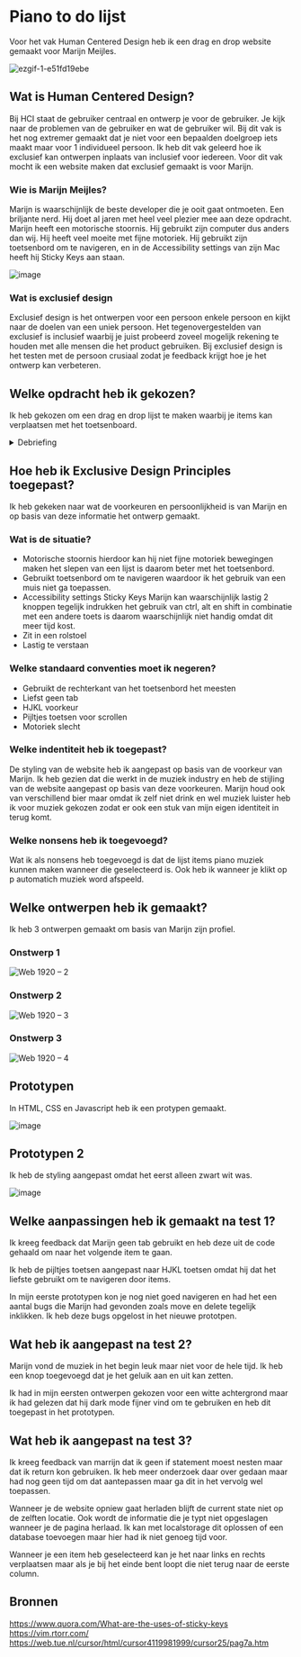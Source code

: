 # Piano to do lijst
Voor het vak Human Centered Design heb ik een drag en drop website gemaakt voor Marijn Meijles.

![ezgif-1-e51fd19ebe](https://user-images.githubusercontent.com/29665951/168062333-759b4b4f-b997-4137-b950-83ee97de8ced.jpg)

## Wat is Human Centered Design?
Bij HCI staat de gebruiker centraal en ontwerp je voor de gebruiker. Je kijk naar de problemen van de gebruiker en wat de gebruiker wil. Bij dit vak is het nog extremer gemaakt dat je niet voor een bepaalden doelgroep iets maakt maar voor 1 individueel persoon. Ik heb dit vak geleerd hoe ik exclusief kan ontwerpen inplaats van inclusief voor iedereen. Voor dit vak mocht ik een website maken dat exclusief gemaakt is voor Marijn.

### Wie is Marijn Meijles?
Marijn is waarschijnlijk de beste developer die je ooit gaat ontmoeten. Een briljante nerd. Hij doet al jaren met heel veel plezier mee aan deze opdracht. Marijn heeft een motorische stoornis. Hij gebruikt zijn computer dus anders dan wij. Hij heeft veel moeite met fijne motoriek. Hij gebruikt zijn toetsenbord om te navigeren, en in de Accessibility settings van zijn Mac heeft hij Sticky Keys aan staan.

![image](https://user-images.githubusercontent.com/29665951/168051612-df9dfe80-5223-4c7a-844c-01b31fa0ea23.png)


### Wat is exclusief design
Exclusief design is het ontwerpen voor een persoon enkele persoon en kijkt naar de doelen van een uniek persoon. Het tegenovergestelden van exclusief is inclusief  waarbij je juist probeerd zoveel mogelijk rekening te houden met alle mensen die het product gebruiken. Bij exclusief design is het testen met de persoon crusiaal zodat je feedback krijgt hoe je het ontwerp kan verbeteren. 

## Welke opdracht heb ik gekozen?
Ik heb gekozen om een drag en drop lijst te maken waarbij je items kan verplaatsen met het toetsenboard. 

<details closed>
<summary>Debriefing</summary>
<br>
Hoe kun je een drag & drop lijst optimaliseren voor een gebruiker die afhankelijk is van zijn toetsenbord én motorisch gestoord is?
</details>


## Hoe heb ik Exclusive Design Principles toegepast?
Ik heb gekeken naar wat de voorkeuren en persoonlijkheid is van Marijn en op basis van deze informatie het ontwerp gemaakt.

### Wat is de situatie?
* Motorische stoornis hierdoor kan hij niet fijne motoriek bewegingen maken het slepen van een lijst is daarom beter met het toetsenbord.
* Gebruikt toetsenbord om te navigeren waardoor ik het gebruik van een muis niet ga toepassen.
* Accessibility settings Sticky Keys Marijn kan waarschijnlijk lastig 2 knoppen tegelijk indrukken het gebruik van ctrl, alt en shift in combinatie met een andere toets is daarom waarschijnlijk niet handig omdat dit meer tijd kost.
* Zit in een rolstoel
* Lastig te verstaan

### Welke standaard conventies moet ik negeren?
* Gebruikt de rechterkant van het toetsenbord het meesten
* Liefst geen tab
* HJKL voorkeur
* Pijltjes toetsen voor scrollen
* Motoriek slecht

### Welke indentiteit heb ik toegepast?
De styling van de website heb ik aangepast op basis van de voorkeur van Marijn. Ik heb gezien dat die werkt in de muziek industry en heb de stijling van de website aangepast op basis van deze voorkeuren. Marijn houd ook van verschillend bier maar omdat ik zelf niet drink en wel muziek luister heb ik voor muziek gekozen zodat er ook een stuk van mijn eigen identiteit in terug komt.

### Welke nonsens heb ik toegevoegd?
Wat ik als nonsens heb toegevoegd is dat de lijst items piano muziek kunnen maken wanneer die geselecteerd is. Ook heb ik wanneer je klikt op p automatich muziek word afspeeld.


## Welke ontwerpen heb ik gemaakt?
Ik heb 3 ontwerpen gemaakt om basis van Marijn zijn profiel.

### Onstwerp 1

![Web 1920 – 2](https://user-images.githubusercontent.com/29665951/167800816-98ae12fc-bae3-4d2e-af0c-fd22f9b56584.png)


### Onstwerp 2

![Web 1920 – 3](https://user-images.githubusercontent.com/29665951/167800850-dafa4da7-fd59-4754-bda4-04f349eaf1b0.png)


### Onstwerp 3

![Web 1920 – 4](https://user-images.githubusercontent.com/29665951/167800891-04afce38-0bdc-4df0-8cb3-1062086b75ef.png)


## Prototypen
In HTML, CSS en Javascript heb ik een protypen gemaakt.

![image](https://user-images.githubusercontent.com/29665951/167801166-482d8dfd-93dd-44b2-ab33-be56f1691fcf.png)

## Prototypen 2
Ik heb de styling aangepast omdat het eerst alleen zwart wit was.

![image](https://user-images.githubusercontent.com/29665951/168086634-52a952fc-f85f-440f-9e9d-d73d4ce3f6be.png)


## Welke aanpassingen heb ik gemaakt na test 1?
Ik kreeg feedback dat Marijn geen tab gebruikt en heb deze uit de code gehaald om naar het volgende item te gaan.

Ik heb de pijltjes toetsen aangepast naar HJKL toetsen omdat hij dat het liefste gebruikt om te navigeren door items.

In mijn eerste prototypen kon je nog niet goed navigeren en had het een aantal bugs die Marijn had gevonden zoals move en delete tegelijk inklikken. Ik heb deze bugs opgelost in het nieuwe prototpen.


## Wat heb ik aangepast na test 2?
Marijn vond de muziek in het begin leuk maar niet voor de hele tijd. Ik heb een knop toegevoegd dat je het geluik aan en uit kan zetten.

Ik had in mijn eersten ontwerpen gekozen voor een witte achtergrond maar ik had gelezen dat hij dark mode fijner vind om te gebruiken en heb dit toegepast in het prototypen.


## Wat heb ik aangepast na test 3?
Ik kreeg feedback van marrijn dat ik geen if statement moest nesten maar dat ik return kon gebruiken. Ik heb meer onderzoek daar over gedaan maar had nog geen tijd om dat aantepassen maar ga dit in het vervolg wel toepassen.

Wanneer je de website opniew gaat herladen blijft de current state niet op de zelften locatie. Ook wordt de informatie die je typt niet opgeslagen wanneer je de pagina herlaad. Ik kan met localstorage dit oplossen of een database toevoegen maar hier had ik niet genoeg tijd voor.

Wanneer je een item heb geselecteerd kan je het naar links en rechts verplaatsen maar als je bij het einde bent loopt die niet terug naar de eerste column.




## Bronnen
https://www.quora.com/What-are-the-uses-of-sticky-keys
https://vim.rtorr.com/
https://web.tue.nl/cursor/html/cursor4119981999/cursor25/pag7a.htm
